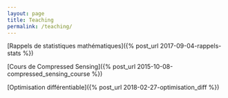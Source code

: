 ```yaml
---
layout: page
title: Teaching
permalink: /teaching/
---
```


[Rappels de statistiques mathématiques]({% post_url 2017-09-04-rappels-stats %})

[Cours de Compressed Sensing]({% post_url 2015-10-08-compressed_sensing_course %})

[Optimisation différentiable]({% post_url 2018-02-27-optimisation_diff %})